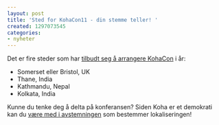 ```yaml
---
layout: post
title: 'Sted for KohaCon11 - din stemme teller! '
created: 1297073545
categories:
- nyheter
---
```

<p>Det er fire steder som har <a href="http://wiki.koha-community.org/wiki/KohaCon2011_Proposals">tilbudt seg å arrangere KohaCon</a> i år:</p>
<ul>
<li>Somerset eller Bristol, UK</li>
<li>Thane, India</li>
<li>Kathmandu, Nepal</li>
<li>Kolkata, India</li>
</ul>
<p>Kunne du tenke deg å delta på konferansen? Siden Koha er et demokrati kan du <a href="http://survey.web2learning.net/limesurvey/index.php?sid=15529&lang=en">være med i avstemningen</a> som bestemmer lokaliseringen!</p>
